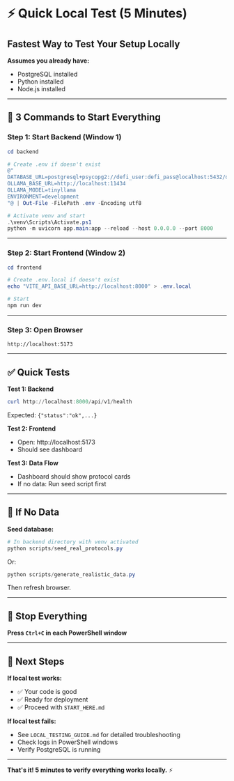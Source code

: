 # ⚡ Quick Local Test (5 Minutes)

## Fastest Way to Test Your Setup Locally

**Assumes you already have:**
- PostgreSQL installed
- Python installed
- Node.js installed

---

## 🚀 3 Commands to Start Everything

### Step 1: Start Backend (Window 1)

```powershell
cd backend

# Create .env if doesn't exist
@"
DATABASE_URL=postgresql+psycopg2://defi_user:defi_pass@localhost:5432/defi_risk_assessment
OLLAMA_BASE_URL=http://localhost:11434
OLLAMA_MODEL=tinyllama
ENVIRONMENT=development
"@ | Out-File -FilePath .env -Encoding utf8

# Activate venv and start
.\venv\Scripts\Activate.ps1
python -m uvicorn app.main:app --reload --host 0.0.0.0 --port 8000
```

---

### Step 2: Start Frontend (Window 2)

```powershell
cd frontend

# Create .env.local if doesn't exist
echo "VITE_API_BASE_URL=http://localhost:8000" > .env.local

# Start
npm run dev
```

---

### Step 3: Open Browser

```
http://localhost:5173
```

---

## ✅ Quick Tests

**Test 1: Backend**
```powershell
curl http://localhost:8000/api/v1/health
```
Expected: `{"status":"ok",...}`

**Test 2: Frontend**
- Open: http://localhost:5173
- Should see dashboard

**Test 3: Data Flow**
- Dashboard should show protocol cards
- If no data: Run seed script first

---

## 🔧 If No Data

**Seed database:**

```powershell
# In backend directory with venv activated
python scripts/seed_real_protocols.py
```

Or:

```powershell
python scripts/generate_realistic_data.py
```

Then refresh browser.

---

## 🛑 Stop Everything

**Press `Ctrl+C` in each PowerShell window**

---

## 🎯 Next Steps

**If local test works:**
- ✅ Your code is good
- ✅ Ready for deployment
- ✅ Proceed with `START_HERE.md`

**If local test fails:**
- See `LOCAL_TESTING_GUIDE.md` for detailed troubleshooting
- Check logs in PowerShell windows
- Verify PostgreSQL is running

---

**That's it! 5 minutes to verify everything works locally.** ⚡

